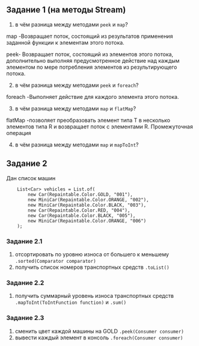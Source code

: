 ## Задание 1 (на методы Stream)
1. в чём разница между методами `peek` и `map`?

map -Возвращает поток, состоящий из результатов применения 
заданной функции к элементам этого потока.

peek- Возвращает поток, состоящий из элементов этого потока, 
дополнительно выполняя предусмотренное действие над каждым элементом 
по мере потребления элементов из результирующего потока.

2. в чём разница между методами `peek` и `foreach`?


foreach -Выполняет действие для каждого элемента этого потока.



3. в чём разница между методами `map` и `flatMap`?

flatMap -позволяет преобразовать элемент типа T 
в несколько элементов типа R и возвращает поток с элементами R. 
Промежуточная операция

4. в чём разница между методами `map` и `mapToInt`?

## Задание 2
Дан список машин

        List<Car> vehicles = List.of(
            new Car(Repaintable.Color.GOLD, "001"),
            new MiniCar(Repaintable.Color.ORANGE, "002"),
            new MiniCar(Repaintable.Color.BLACK, "003"),
            new Car(Repaintable.Color.RED, "004"),
            new Car(Repaintable.Color.BLACK, "005"),
            new MiniCar(Repaintable.Color.ORANGE, "006")
        );

### Задание 2.1
1. отсортировать по уровню износа от большего к меньшему `.sorted(Comparator comparator)`
2. получить список номеров транспортных средств `.toList()`

### Задание 2.2
1. получить суммарный уровень износа транспортных средств `.mapToInt(ToIntFunction function)` и `.sum()`

### Задание 2.3
1. сменить цвет каждой машины на GOLD `.peek(Consumer consumer)`
2. вывести каждый элемент в консоль `.foreach(Consumer consumer)`